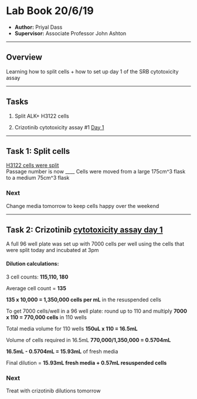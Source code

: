 # Lab Book 20/6/19
- **Author:** Priyal Dass
- **Supervisor:** Associate Professor John Ashton
------------------------------------------------------------------
## Overview

Learning how to split cells + how to set up day 1 of the SRB cytotoxicity assay

------------------------------------------------------------------
## Tasks

1. Split ALK+ H3122 cells


2. Crizotinib cytotoxicity assay #1 [Day 1](../Protocols/Cytotoxicity_assay.md)

------------------------------------------------------------------
## Task 1: Split cells

[H3122 cells were split](../Protocls/Splitting_cells.md)<br>
Passage number is now ____
Cells were moved from a large 175cm^3 flask to a medium 75cm^3 flask

### Next <br>
Change media tomorrow to keep cells happy over the weekend

------------------------------------------------------------------
## Task 2: Crizotinib [cytotoxicity assay day 1](../Protocols/Cytotoxicity_assay.md)

A full 96 well plate was set up with 7000 cells per well using the cells that were split today and incubated at 3pm

#### Dilution calculations:

3 cell counts: **115,110, 180**

Average cell count = **135**

**135 x 10,000 = 1,350,000 cells per mL** in the resuspended cells

To get 7000 cells/well in a 96 well plate: round up to 110 and multiply
**7000 x 110 = 770,000 cells** in 110 wells

Total media volume for 110 wells **150uL x 110 = 16.5mL**

Volume of cells required in 16.5mL **770,000/1,350,000 = 0.5704mL**

**16.5mL - 0.5704mL = 15.93mL** of fresh media

Final dilution = **15.93mL fresh media + 0.57mL resuspended cells**

### Next
Treat with crizotinib dilutions tomorrow
